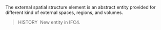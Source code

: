 The external spatial structure element is an abstract entity provided for different kind of external spaces, regions, and volumes.

> HISTORY&nbsp; New entity in IFC4.